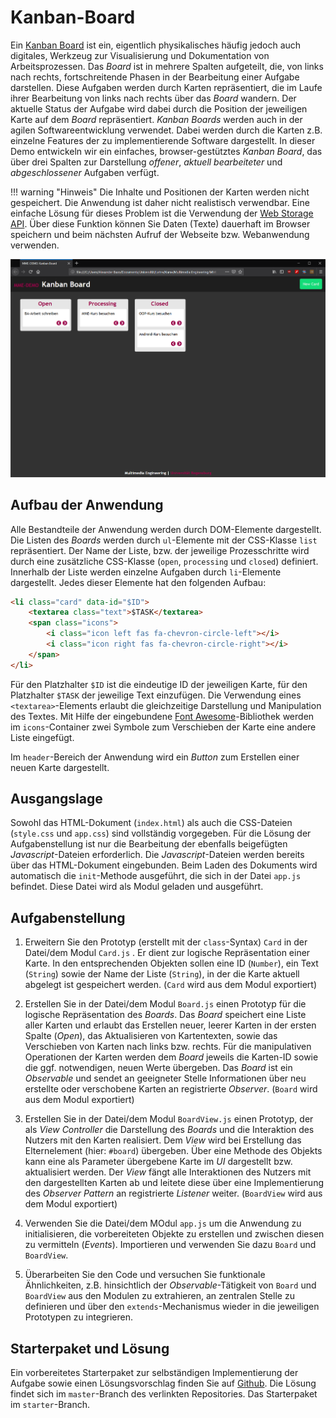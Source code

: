 <a class="github-button button" href="https://github.com/Multimedia-Engineering-Regensburg-Demos/MME-Kanban-Board"></a> 
# Kanban-Board

Ein [Kanban Board](https://en.wikipedia.org/wiki/Kanban_board) ist ein, eigentlich physikalisches häufig jedoch auch digitales, Werkzeug zur Visualisierung und Dokumentation von Arbeitsprozessen. Das *Board* ist in mehrere Spalten aufgeteilt, die, von links nach rechts, fortschreitende Phasen in der Bearbeitung einer Aufgabe darstellen. Diese Aufgaben werden durch Karten repräsentiert, die im Laufe ihrer Bearbeitung von links nach rechts über das *Board* wandern. Der aktuelle Status der Aufgabe wird dabei durch die Position der jeweiligen Karte auf dem *Board* repräsentiert. *Kanban Boards* werden auch in der agilen Softwareentwicklung verwendet. Dabei werden durch die Karten z.B. einzelne Features der zu implementierende Software dargestellt. In dieser Demo entwickeln wir ein einfaches, browser-gestütztes *Kanban Board*, das über drei Spalten zur Darstellung *offener*, *aktuell bearbeiteter* und *abgeschlossener* Aufgaben verfügt.

!!! warning "Hinweis"
	Die Inhalte und Positionen der Karten werden nicht gespeichert. Die Anwendung ist daher nicht realistisch verwendbar. Eine einfache Lösung für dieses Problem ist die Verwendung der [Web Storage API](https://developer.mozilla.org/en-US/docs/Web/API/Web_Storage_API/Using_the_Web_Storage_API). Über diese Funktion können Sie Daten (Texte) dauerhaft im Browser speichern und beim nächsten Aufruf der Webseite bzw. Webanwendung verwenden.

![Screenshot des Kanban-Board](img/kanban-board-complete.png)

## Aufbau der Anwendung
Alle Bestandteile der Anwendung werden durch DOM-Elemente dargestellt. Die Listen des *Boards* werden durch `ul`-Elemente mit der CSS-Klasse `list` repräsentiert. Der Name der Liste, bzw. der jeweilige Prozesschritte wird durch eine zusätzliche CSS-Klasse (`open`, `processing` und `closed`) definiert. Innerhalb der Liste werden einzelne Aufgaben durch `li`-Elemente dargestellt. Jedes dieser Elemente hat den folgenden Aufbau:

``` html
<li class="card" data-id="$ID">
	<textarea class="text">$TASK</textarea>
	<span class="icons">
		<i class="icon left fas fa-chevron-circle-left"></i>
		<i class="icon right fas fa-chevron-circle-right"></i>
	</span>
</li>
```

Für den Platzhalter `$ID` ist die eindeutige ID der jeweiligen Karte, für den Platzhalter `$TASK` der jeweilige Text einzufügen. Die Verwendung eines `<textarea>`-Elements erlaubt die gleichzeitige Darstellung und Manipulation des Textes. Mit Hilfe der eingebundene [Font Awesome](https://fontawesome.com/)-Bibliothek werden im `icons`-Container zwei Symbole zum Verschieben der Karte eine andere Liste eingefügt.

Im `header`-Bereich der Anwendung wird ein *Button* zum Erstellen einer neuen Karte dargestellt.

## Ausgangslage

Sowohl das HTML-Dokument (`index.html`) als auch die CSS-Dateien (`style.css` und `app.css`) sind vollständig vorgegeben. Für die Lösung der Aufgabenstellung ist nur die Bearbeitung der ebenfalls beigefügten *Javascript*-Dateien erforderlich. Die *Javascript*-Dateien werden bereits über das HTML-Dokument eingebunden. Beim Laden des Dokuments wird automatisch die `init`-Methode ausgeführt, die sich in der Datei `app.js` befindet. Diese Datei wird als Modul geladen und ausgeführt.

## Aufgabenstellung

1. Erweitern Sie den Prototyp (erstellt mit der `class`-Syntax) `Card` in der Datei/dem Modul `Card.js` . Er dient zur logische Repräsentation einer Karte. In den entsprechenden Objekten sollen eine ID (`Number`), ein Text (`String`) sowie der Name der Liste (`String`), in der die Karte aktuell abgelegt ist gespeichert werden. (`Card` wird aus dem Modul exportiert)

2. Erstellen Sie in der Datei/dem Modul `Board.js` einen Prototyp für die logische Repräsentation des *Boards*. Das *Board* speichert eine Liste aller Karten und erlaubt das Erstellen neuer, leerer Karten in der ersten Spalte (*Open*), das Aktualisieren von Kartentexten, sowie das Verschieben von Karten nach links bzw. rechts. Für die manipulativen Operationen der Karten werden dem *Board* jeweils die Karten-ID sowie die ggf. notwendigen, neuen Werte übergeben. Das *Board* ist ein *Observable* und sendet an geeigneter Stelle Informationen über neu erstellte oder verschobene Karten an registrierte *Observer*. (`Board` wird aus dem Modul exportiert)

3. Erstellen Sie in der Datei/dem Modul `BoardView.js` einen Prototyp, der als *View Controller* die Darstellung des *Boards* und die Interaktion des Nutzers mit den Karten realisiert. Dem *View* wird bei Erstellung das Elternelement (hier: `#board`) übergeben. Über eine Methode des Objekts kann eine als Parameter übergebene Karte im *UI* dargestellt bzw. aktualisiert werden. Der *View* fängt alle Interaktionen des Nutzers mit den dargestellten Karten ab und leitete diese über eine Implementierung des *Observer Pattern* an registrierte *Listener* weiter. (`BoardView` wird aus dem Modul exportiert)   

4. Verwenden Sie die Datei/dem MOdul `app.js` um die Anwendung zu initialisieren, die vorbereiteten Objekte zu erstellen und zwischen diesen zu vermitteln (*Events*). Importieren und verwenden Sie dazu `Board` und `BoardView`.

5. Überarbeiten Sie den Code und versuchen Sie funktionale Ähnlichkeiten, z.B. hinsichtlich der *Observable*-Tätigkeit von `Board` und `BoardView` aus den Modulen zu extrahieren, an zentralen Stelle zu definieren und über den `extends`-Mechanismus wieder in die jeweiligen Prototypen zu integrieren.

## Starterpaket und Lösung

Ein vorbereitetes Starterpaket zur selbständigen Implementierung der Aufgabe sowie einen Lösungsvorschlag finden Sie auf [Github](https://github.com/Multimedia-Engineering-Regensburg-Demos/MME-Kanban-Board). Die Lösung findet sich im `master`-Branch des verlinkten Repositories. Das Starterpaket im `starter`-Branch.
